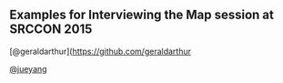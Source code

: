 ## Examples for Interviewing the Map session at SRCCON 2015

[@geraldarthur](https://github.com/geraldarthur

[@jueyang](https://github.com/jueyang)
